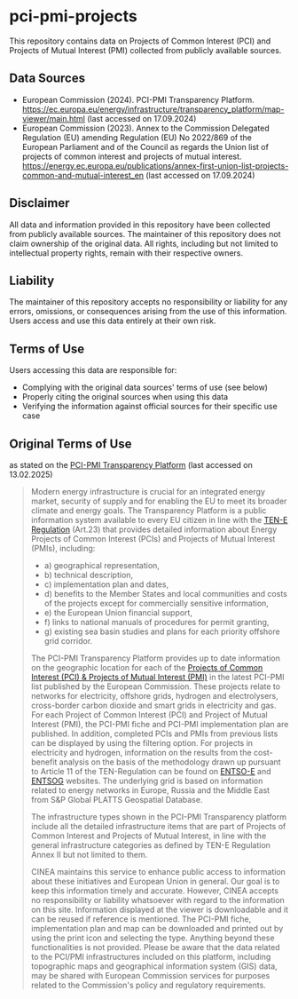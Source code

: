 # pci-pmi-projects
This repository contains data on Projects of Common Interest (PCI) and Projects of Mutual Interest (PMI) collected from publicly available sources. 

## Data Sources
- European Commission (2024). PCI-PMI Transparency Platform. https://ec.europa.eu/energy/infrastructure/transparency_platform/map-viewer/main.html (last accessed on 17.09.2024)
- European Commission (2023). Annex to the Commission Delegated Regulation (EU) amending Regulation (EU) No 2022/869 of the European Parliament and of the Council as regards the Union list of projects of common interest and projects of mutual interest. https://energy.ec.europa.eu/publications/annex-first-union-list-projects-common-and-mutual-interest_en (last accessed on 17.09.2024)

## Disclaimer
All data and information provided in this repository have been collected from publicly available sources. The maintainer of this repository does not claim ownership of the original data. All rights, including but not limited to intellectual property rights, remain with their respective owners.

## Liability
The maintainer of this repository accepts no responsibility or liability for any errors, omissions, or consequences arising from the use of this information. Users access and use this data entirely at their own risk.

## Terms of Use
Users accessing this data are responsible for:
- Complying with the original data sources' terms of use (see below)
- Properly citing the original sources when using this data
- Verifying the information against official sources for their specific use case

## Original Terms of Use 
as stated on the [PCI-PMI Transparency Platform](https://ec.europa.eu/energy/infrastructure/transparency_platform/map-viewer/main.html) (last accessed on 13.02.2025)

> Modern energy infrastructure is crucial for an integrated energy market, security of supply and for enabling the EU to meet its broader climate and energy goals. The Transparency Platform is a public information system available to every EU citizen in line with the [TEN-E Regulation](https://eur-lex.europa.eu/legal-content/EN/TXT/PDF/?uri=CELEX:32022R0869) (Art.23) that provides detailed information about Energy Projects of Common Interest (PCIs) and Projects of Mutual Interest (PMIs), including:
>
> - a) geographical representation,
> - b) technical description,
> - c) implementation plan and dates,
> - d) benefits to the Member States and local communities and costs of the projects except for commercially sensitive information,
> - e) the European Union financial support,
> - f) links to national manuals of procedures for permit granting,
> - g) existing sea basin studies and plans for each priority offshore grid corridor.
>
> The PCI-PMI Transparency Platform provides up to date information on the geographic location for each of the [Projects of Common Interest (PCI) & Projects of Mutual Interest (PMI)](https://energy.ec.europa.eu/system/files/2023-11/Annex%20PCI%20PMI%20list.pdf) in the latest PCI-PMI list published by the European Commission. These projects relate to networks for electricity, offshore grids, hydrogen and electrolysers, cross-border carbon dioxide and smart grids in electricity and gas. For each Project of Common Interest (PCI) and Project of Mutual Interest (PMI), the PCI-PMI fiche and PCI-PMI implementation plan are published. In addition, completed PCIs and PMIs from previous lists can be displayed by using the filtering option. For projects in electricity and hydrogen, information on the results from the cost-benefit analysis on the basis of the methodology drawn up pursuant to Article 11 of the TEN-Regulation can be found on [ENTSO-E](https://tyndp.entsoe.eu/) and [ENTSOG](https://www.entsog.eu/) websites. The underlying grid is based on information related to energy networks in Europe, Russia and the Middle East from S&P Global PLATTS Geospatial Database.
>
> The infrastructure types shown in the PCI-PMI Transparency platform include all the detailed infrastructure items that are part of Projects of Common Interest and Projects of Mutual Interest, in line with the general infrastructure categories as defined by TEN-E Regulation Annex II but not limited to them.
>
> CINEA maintains this service to enhance public access to information about these initiatives and European Union in general. Our goal is to keep this information timely and accurate. However, CINEA accepts no responsibility or liability whatsoever with regard to the information on this site. Information displayed at the viewer is downloadable and it can be reused if reference is mentioned. The PCI-PMI fiche, implementation plan and map can be downloaded and printed out by using the print icon and selecting the type. Anything beyond these functionalities is not provided. Please be aware that the data related to the PCI/PMI infrastructures included on this platform, including topographic maps and geographical information system (GIS) data, may be shared with European Commission services for purposes related to the Commission's policy and regulatory requirements.
